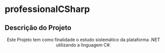 # professionalCSharp
## Descrição do Projeto
<p align="center">
    Este Projeto tem como finalidade o estudo sistemático 
    da plataforma .NET utilizando a linguagem C#.
</p>